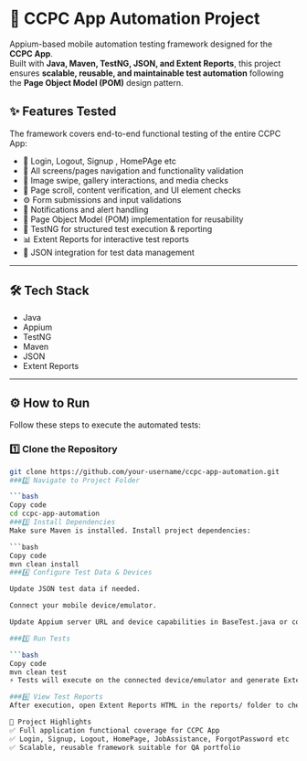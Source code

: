 # 🚀 CCPC App Automation Project

Appium-based mobile automation testing framework designed for the **CCPC App**.  
Built with **Java, Maven, TestNG, JSON, and Extent Reports**, this project ensures **scalable, reusable, and maintainable test automation** following the **Page Object Model (POM)** design pattern.

## ✨ Features Tested
The framework covers end-to-end functional testing of the entire CCPC App:

- 🔑 Login, Logout, Signup , HomePAge etc
- 📜 All screens/pages navigation and functionality validation  
- 📸 Image swipe, gallery interactions, and media checks  
- 📜 Page scroll, content verification, and UI element checks  
- ⚙️ Form submissions and input validations  
- 🔔 Notifications and alert handling  
- 📂 Page Object Model (POM) implementation for reusability  
- 🧪 TestNG for structured test execution & reporting  
- 📊 Extent Reports for interactive test reports  
- 📑 JSON integration for test data management  

---

## 🛠️ Tech Stack
- Java  
- Appium  
- TestNG  
- Maven  
- JSON  
- Extent Reports  

---

## ⚙️ How to Run

Follow these steps to execute the automated tests:

### 1️⃣ Clone the Repository
```bash
git clone https://github.com/your-username/ccpc-app-automation.git
###2️⃣ Navigate to Project Folder

```bash
Copy code
cd ccpc-app-automation
###3️⃣ Install Dependencies
Make sure Maven is installed. Install project dependencies:

```bash
Copy code
mvn clean install
###4️⃣ Configure Test Data & Devices

Update JSON test data if needed.

Connect your mobile device/emulator.

Update Appium server URL and device capabilities in BaseTest.java or config.properties.

###5️⃣ Run Tests

```bash
Copy code
mvn clean test
⚡ Tests will execute on the connected device/emulator and generate Extent Reports automatically.

###6️⃣ View Test Reports
After execution, open Extent Reports HTML in the reports/ folder to check test results with screenshots, logs, and pass/fail status.

📌 Project Highlights
✅ Full application functional coverage for CCPC App
✅ Login, Signup, Logout, HomePage, JobAssistance, ForgotPassword etc
✅ Scalable, reusable framework suitable for QA portfolio
